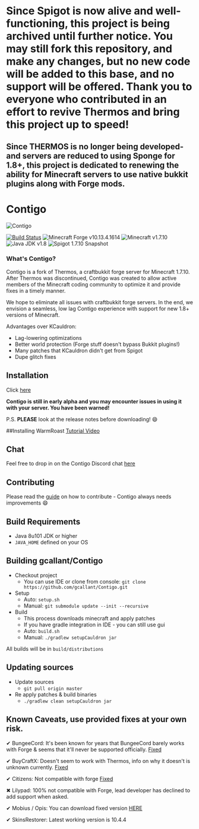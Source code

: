 # Since Spigot is now alive and well-functioning, this project is being archived until further notice. You may still fork this repository, and make any changes, but no new code will be added to this base, and no support will be offered. Thank you to everyone who contributed in an effort to revive Thermos and bring this project up to speed! 


## Since THERMOS is no longer being developed- and servers are reduced to using Sponge for 1.8+, this project is dedicated to renewing the ability for Minecraft servers to use native bukkit plugins along with Forge mods.

# Contigo

![Contigo](contigo_icon.png)
<!--- ![Graph](http://i.mcstats.org/Thermos/Global+Statistics@2x.borderless.png) --->

[![Build Status](https://travis-ci.org/CyberdyneCC/Thermos.svg?branch=master)](https://travis-ci.org/CyberdyneCC/Thermos)
![Minecraft Forge v10.13.4.1614][forge]
![Minecraft v1.7.10][mc]
![Java JDK v1.8][java]
![Spigot 1.7.10 Snapshot ][spigot]

### What's Contigo?
Contigo is a fork of Thermos, a craftbukkit forge server for Minecraft 1.7.10. After Thermos was discontinued, Contigo was created to allow active members of the Minecraft coding community to optimize it and provide fixes in a timely manner.

We hope to eliminate all issues with craftbukkit forge servers. In the end, we envision a seamless, low lag Contigo experience with support for new 1.8+ versions of Minecraft.

Advantages over KCauldron:
+ Lag-lowering optimizations
+ Better world protection (Forge stuff doesn't bypass Bukkit plugins!)
+ Many patches that KCauldron didn't get from Spigot
+ Dupe glitch fixes


## Installation
Click [here](http://cyberdynecc.github.io/Thermos/install)

<!--- ### Downloads
#You can download the pre-built packages from [here](https://github.com/CyberdyneCC/Thermos/releases). 
--->
**Contigo is still in early alpha and you may encounter issues in using it with your server. You have been warned!**

P.S. **PLEASE** look at the release notes before downloading! :smile:

##Installing WarmRoast
[Tutorial Video](https://youtu.be/c0ffjooX7Jw)

## Chat

Feel free to drop in on the Contigo Discord chat [here]()

## Contributing

Please read the [guide](https://github.com/gcallant/Contigo/blob/master/CONTRIBUTING.md) on how to contribute - Contigo always needs improvements :smile: 

## Build Requirements
* Java 8u101 JDK or higher
* `JAVA_HOME` defined on your OS

## Building gcallant/Contigo
* Checkout project
  * You can use IDE or clone from console:
  `git clone https://github.com/gcallant/Contigo.git`
* Setup
  * Auto: `setup.sh`
  * Manual:
  `git submodule update --init --recursive`
* Build
  * This process downloads minecraft and apply patches
  * If you have gradle integration in IDE - you can still use gui
  * Auto: `build.sh`
  * Manual:
  `./gradlew setupCauldron jar`

All builds will be in `build/distributions`
  
## Updating sources
* Update sources
  * `git pull origin master`
* Re apply patches & build binaries
  * `./gradlew clean setupCauldron jar`

## Known Caveats, use provided fixes at your own risk.

✔ BungeeCord: It's been known for years that BungeeCord barely works with Forge & seems that it'll never be supported officially. [Fixed]

✔ BuyCraftX: Doesn't seem to work with Thermos, info on why it doesn't is unknown currently. [Fixed]

✔ Citizens: Not compatible with forge [Fixed]

✖ Lilypad: 100% not compatible with Forge, lead developer has declined to add support when asked.

✔ Mobius / Opis: You can download fixed version [HERE](https://cdn.discordapp.com/attachments/172072987154055168/186577486593785857/MobiusCore-1.2.5-Thermos.jar)

✔ SkinsRestorer: Latest working version is 10.4.4

[Fixed]: http://gogs.tcpr.ca/TCPR/Fixes "Fixed"
[forge]: https://img.shields.io/badge/Minecraft%20Forge-v10.13.4.1614-green.svg "Minecraft Forge v10.13.4.1614"
[mc]: https://img.shields.io/badge/Minecraft-v1.7.10-green.svg "Minecraft 1.7.10"
[java]: https://img.shields.io/badge/Java%20JDK-v1.8-blue.svg "Java JDK 8"
[spigot]: https://img.shields.io/badge/Spigot-v1.7.10--R0.1--SNAPSHOT-lightgrey.svg "Spigot R0.1 Snapshot"
